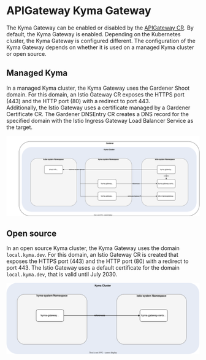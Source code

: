 # APIGateway Kyma Gateway

The Kyma Gateway can be enabled or disabled by the [APIGateway CR](../user/custom-resources/apigateway/04-00-apigateway-custom-resource-avoid-conflict.md). By default, the Kyma Gateway is enabled.
Depending on the Kubernetes cluster, the Kyma Gateway is configured different. The configuration of the Kyma Gateway depends on whether it is used on a managed Kyma cluster or open source.

## Managed Kyma
In a managed Kyma cluster, the Kyma Gateway uses the Gardener Shoot domain. For this domain, an Istio Gateway CR exposes the HTTPS port (443) and the HTTP port (80) with a redirect to port 443.  
Additionally, the Istio Gateway uses a certificate managed by a Gardener Certificate CR. The Gardener DNSEntry CR creates a DNS record for the specified domain with the Istio Ingress Gateway Load Balancer Service as the target.

![Kyma Gateway Resources Gardener](../assets/kyma-gateway-resources-gardener.svg)

## Open source
In an open source Kyma cluster, the Kyma Gateway uses the domain `local.kyma.dev`. For this domain, an Istio Gateway CR is created that exposes the HTTPS port (443) and the HTTP port (80) with a redirect to port 443.
The Istio Gateway uses a default certificate for the domain `local.kyma.dev`, that is valid until July 2030.

![Kyma Gateway Resources Open Source](../assets/kyma-gateway-resources-os.svg)
